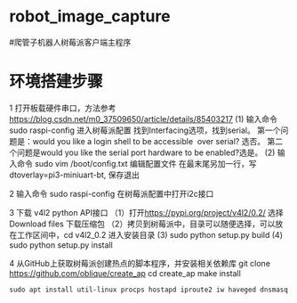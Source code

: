 # robot_image_capture
#爬管子机器人树莓派客户端主程序
# 环境搭建步骤
1 打开板载硬件串口，方法参考 <https://blog.csdn.net/m0_37509650/article/details/85403217>
    (1) 输入命令 sudo raspi-config 进入树莓派配置
        找到Interfacing选项，找到serial。
        第一个问题是：would you like a login shell to be accessible  over serial? 选否。
        第二个问题是would you like the serial port hardware to be enabled?选是。
    (2) 输入命令 sudo vim /boot/config.txt 编辑配置文件
        在最末尾另加一行，写 dtoverlay=pi3-miniuart-bt, 保存退出

2 输入命令 sudo raspi-config 在树莓派配置中打开i2c接口

3 下载 v4l2 python API接口
  （1）打开<https://pypi.org/project/v4l2/0.2/> 选择 Download files 下载压缩包
  （2）拷贝到树莓派中，目录可以随便选择，可以放在工作区间中，cd v4l2_0.2 进入安装目录
   (3) sudo python setup.py build
   (4) sudo python setup.py install

4 从GitHub上获取树莓派创建热点的脚本程序，并安装相关依赖库
    git clone <https://github.com/oblique/create_ap>
    cd create_ap
    make install

    sudo apt install util-linux procps hostapd iproute2 iw haveged dnsmasq

    

